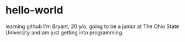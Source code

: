 # hello-world
learning github
I'm Bryant, 20 y/o, going to be a junior at The Ohio State University and am just getting into programming. 
